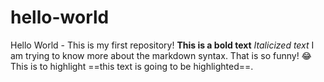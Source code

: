# hello-world
Hello World - This is my first repository!
**This is a bold text**
*Italicized text*
I am trying to know more about the markdown syntax.
That is so funny! :joy:
This is to highlight ==this text is going to be highlighted==.
